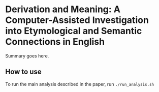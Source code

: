# Derivation and Meaning: A Computer-Assisted Investigation into Etymological and Semantic Connections in English
Summary goes here.

## How to use
To run the main analysis described in the paper, run `./run_analysis.sh` 

